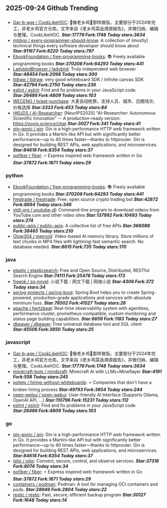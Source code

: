 ## 2025-09-24 Github Trending

### 
* [Gar-b-age / CookLikeHOC](https://github.com/Gar-b-age/CookLikeHOC): 🥢像老乡鸡🐔那样做饭。主要部分于2024年完工，非老乡鸡官方仓库。文字来自《老乡鸡菜品溯源报告》，并做归纳、编辑与整理。CookLikeHOC. ***Star:17779 Fork:1748 Today stars:3634***
* [mtdvio / every-programmer-should-know](https://github.com/mtdvio/every-programmer-should-know): A collection of (mostly) technical things every software developer should know about ***Star:91167 Fork:8220 Today stars:797***
* [EbookFoundation / free-programming-books](https://github.com/EbookFoundation/free-programming-books): 📚 Freely available programming books ***Star:370208 Fork:64293 Today stars:441***
* [LadybirdBrowser / ladybird](https://github.com/LadybirdBrowser/ladybird): Truly independent web browser ***Star:48454 Fork:2098 Today stars:300***
* [tldraw / tldraw](https://github.com/tldraw/tldraw): very good whiteboard SDK / infinite canvas SDK ***Star:42794 Fork:2750 Today stars:236***
* [eslint / eslint](https://github.com/eslint/eslint): Find and fix problems in your JavaScript code. ***Star:26486 Fork:4809 Today stars:103***
* [WECENG / ticket-purchase](https://github.com/WECENG/ticket-purchase): 大麦自动抢票，支持人员、城市、日期场次、价格选择 ***Star:3333 Fork:453 Today stars:84***
* [HKUDS / AI-Researcher](https://github.com/HKUDS/AI-Researcher): [NeurIPS2025] "AI-Researcher: Autonomous Scientific Innovation" -- A production-ready version: https://novix.science/chat ***Star:3027 Fork:341 Today stars:41***
* [gin-gonic / gin](https://github.com/gin-gonic/gin): Gin is a high-performance HTTP web framework written in Go. It provides a Martini-like API but with significantly better performance—up to 40 times faster—thanks to httprouter. Gin is designed for building REST APIs, web applications, and microservices. ***Star:84618 Fork:8354 Today stars:37***
* [gofiber / fiber](https://github.com/gofiber/fiber): ⚡️ Express inspired web framework written in Go ***Star:37872 Fork:1871 Today stars:29***

### python
* [EbookFoundation / free-programming-books](https://github.com/EbookFoundation/free-programming-books): 📚 Freely available programming books ***Star:370208 Fork:64293 Today stars:441***
* [freqtrade / freqtrade](https://github.com/freqtrade/freqtrade): Free, open source crypto trading bot ***Star:42872 Fork:8694 Today stars:346***
* [ytdl-org / youtube-dl](https://github.com/ytdl-org/youtube-dl): Command-line program to download videos from YouTube.com and other video sites ***Star:137992 Fork:10493 Today stars:274***
* [public-apis / public-apis](https://github.com/public-apis/public-apis): A collective list of free APIs ***Star:366088 Fork:38465 Today stars:210***
* [Olow304 / memvid](https://github.com/Olow304/memvid): Video-based AI memory library. Store millions of text chunks in MP4 files with lightning-fast semantic search. No database needed. ***Star:8615 Fork:735 Today stars:170***

### java
* [elastic / elasticsearch](https://github.com/elastic/elasticsearch): Free and Open Source, Distributed, RESTful Search Engine ***Star:74111 Fork:25478 Today stars:173***
* [freeok / so-novel](https://github.com/freeok/so-novel): 小说下载｜网文下载 | 网络小说 ***Star:4306 Fork:372 Today stars:34***
* [spring-projects / spring-boot](https://github.com/spring-projects/spring-boot): Spring Boot helps you to create Spring-powered, production-grade applications and services with absolute minimum fuss. ***Star:78502 Fork:41527 Today stars:28***
* [apache / hertzbeat](https://github.com/apache/hertzbeat): Real-time observability system with agentless, performance cluster, prometheus-compatible, custom monitoring and status page building capabilities. ***Star:6659 Fork:1183 Today stars:27***
* [dbeaver / dbeaver](https://github.com/dbeaver/dbeaver): Free universal database tool and SQL client ***Star:45506 Fork:3850 Today stars:25***

### javascript
* [Gar-b-age / CookLikeHOC](https://github.com/Gar-b-age/CookLikeHOC): 🥢像老乡鸡🐔那样做饭。主要部分于2024年完工，非老乡鸡官方仓库。文字来自《老乡鸡菜品溯源报告》，并做归纳、编辑与整理。CookLikeHOC. ***Star:17779 Fork:1748 Today stars:3634***
* [mindcraft-bots / mindcraft](https://github.com/mindcraft-bots/mindcraft): Minecraft AI with LLMs+Mineflayer ***Star:4191 Fork:558 Today stars:245***
* [poteto / hiring-without-whiteboards](https://github.com/poteto/hiring-without-whiteboards): ⭐️ Companies that don't have a broken hiring process ***Star:49793 Fork:3854 Today stars:244***
* [open-webui / open-webui](https://github.com/open-webui/open-webui): User-friendly AI Interface (Supports Ollama, OpenAI API, ...) ***Star:110796 Fork:15231 Today stars:112***
* [eslint / eslint](https://github.com/eslint/eslint): Find and fix problems in your JavaScript code. ***Star:26486 Fork:4809 Today stars:103***

### go
* [gin-gonic / gin](https://github.com/gin-gonic/gin): Gin is a high-performance HTTP web framework written in Go. It provides a Martini-like API but with significantly better performance—up to 40 times faster—thanks to httprouter. Gin is designed for building REST APIs, web applications, and microservices. ***Star:84618 Fork:8354 Today stars:37***
* [istio / istio](https://github.com/istio/istio): Connect, secure, control, and observe services. ***Star:37316 Fork:8074 Today stars:34***
* [gofiber / fiber](https://github.com/gofiber/fiber): ⚡️ Express inspired web framework written in Go ***Star:37872 Fork:1871 Today stars:29***
* [containers / podman](https://github.com/containers/podman): Podman: A tool for managing OCI containers and pods. ***Star:28946 Fork:2804 Today stars:22***
* [restic / restic](https://github.com/restic/restic): Fast, secure, efficient backup program ***Star:30127 Fork:1648 Today stars:14***
